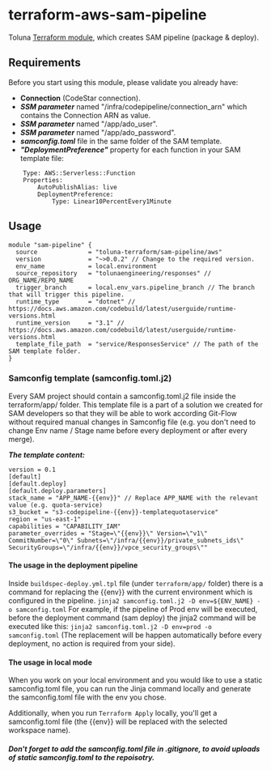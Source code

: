 # terraform-aws-sam-pipeline
Toluna [Terraform module](https://registry.terraform.io/modules/toluna-terraform/sam-pipeline/aws/latest), which creates SAM pipeline (package & deploy).

## Requirements
Before you start using this module, please validate you already have:
- **Connection** (CodeStar connection).
- ***SSM parameter*** named "/infra/codepipeline/connection_arn" which contains the Connection ARN as value.
- ***SSM parameter*** named "/app/ado_user".
- ***SSM parameter*** named "/app/ado_password".
- ***samconfig.toml*** file in the same folder of the SAM template.
- ***"DeploymentPreference"*** property for each function in your SAM template file:
```
    Type: AWS::Serverless::Function
    Properties:
    	AutoPublishAlias: live
    	DeploymentPreference:
    		Type: Linear10PercentEvery1Minute
```
## Usage
```
module "sam-pipeline" {
  source              = "toluna-terraform/sam-pipeline/aws"
  version             = "~>0.0.2" // Change to the required version.
  env_name            = local.environment
  source_repository   = "tolunaengineering/responses" // ORG_NAME/REPO_NAME
  trigger_branch      = local.env_vars.pipeline_branch // The branch that will trigger this pipeline.
  runtime_type        = "dotnet" // https://docs.aws.amazon.com/codebuild/latest/userguide/runtime-versions.html
  runtime_version     = "3.1" // https://docs.aws.amazon.com/codebuild/latest/userguide/runtime-versions.html
  template_file_path  = "service/ResponsesService" // The path of the SAM template folder.
}
```
### Samconfig template (samconfig.toml.j2)
Every SAM project should contain a samconfig.toml.j2 file inside the terraform/app/ folder.
This template file is a part of a solution we created for SAM developers so that they will be able to work according Git-Flow without required manual changes in Samconfig file (e.g. you don't need to change Env name / Stage name before every deployment or after every merge).

***The template content:***
```
version = 0.1
[default]
[default.deploy]
[default.deploy.parameters]
stack_name = "APP_NAME-{{env}}" // Replace APP_NAME with the relevant value (e.g. quota-service)
s3_bucket = "s3-codepipeline-{{env}}-templatequotaservice"
region = "us-east-1"
capabilities = "CAPABILITY_IAM"
parameter_overrides = "Stage=\"{{env}}\" Version=\"v1\" CommitNumber=\"0\" Subnets=\"/infra/{{env}}/private_subnets_ids\" SecurityGroups=\"/infra/{{env}}/vpce_security_groups\""
```

#### The usage in the deployment pipeline
Inside ```buildspec-deploy.yml.tpl``` file (under ```terraform/app/``` folder) there is a command for replacing the {{env}} with the current environment which is configured in the pipeline.
```jinja2 samconfig.toml.j2 -D env=${ENV_NAME} -o samconfig.toml```
For example, if the pipeline of Prod env will be executed, before the deployment command (sam deploy) the jinja2 command will be executed like this:
```jinja2 samconfig.toml.j2 -D env=prod -o samconfig.toml```
(The replacement will be happen automatically before every deployment, no action is required from your side).

#### The usage in local mode
When you work on your local environment and you would like to use a static samconfig.toml file, you can run the Jinja command locally and generate the samconfig.toml file with the env you chose.

Additionally, when you run ```Terraform Apply``` locally, you'll get a samconfig.toml file (the {{env}} will be replaced with the selected workspace name).

##### Don't forget to add the samconfig.toml file in .gitignore, to avoid uploads of static samconfig.toml to the repoisotry.